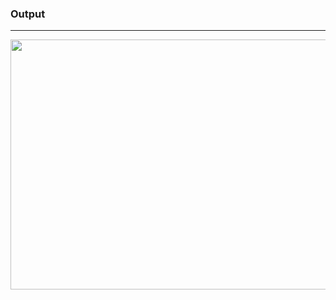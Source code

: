 <h3>Output</h3>
<hr/>
<img src="https://github.com/Yogaprasadmk/HTML-CSS-JAVASCRIPT-100-PROJECTS/assets/120255515/c6185b05-b9df-4b39-9bb6-2c51c948f016" width=800px height=400px>
